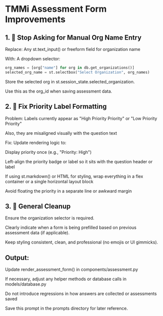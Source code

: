 # TMMi Assessment Form Improvements
## 1. 🚫 Stop Asking for Manual Org Name Entry
Replace:
Any st.text_input() or freeform field for organization name

With:
A dropdown selector:
```python
org_names = [org["name"] for org in db.get_organizations()]
selected_org_name = st.selectbox("Select Organization", org_names)

```
Store the selected org in st.session_state.selected_organization.

Use this as the org_id when saving assessment data.
## 2. 🧭 Fix Priority Label Formatting
Problem:
Labels currently appear as "High Priority Priority" or "Low Priority Priority"

Also, they are misaligned visually with the question text

Fix:
Update rendering logic to:

Display priority once (e.g., "Priority: High")

Left-align the priority badge or label so it sits with the question header or label

If using st.markdown() or HTML for styling, wrap everything in a flex container or a single horizontal layout block

Avoid floating the priority in a separate line or awkward margin
## 3. 🧼 General Cleanup
Ensure the organization selector is required.

Clearly indicate when a form is being prefilled based on previous assessment data (if applicable).

Keep styling consistent, clean, and professional (no emojis or UI gimmicks).
## Output:
Update render_assessment_form() in components/assessment.py

If necessary, adjust any helper methods or database calls in models/database.py

Do not introduce regressions in how answers are collected or assessments saved

Save this prompt in the prompts directory for later reference.